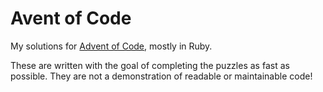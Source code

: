 # Avent of Code

My solutions for [Advent of Code](https://adventofcode.com/), mostly in Ruby.

These are written with the goal of completing the puzzles as fast as possible. They are not a demonstration of readable or maintainable code!
